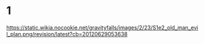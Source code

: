 # 1
https://static.wikia.nocookie.net/gravityfalls/images/2/23/S1e2_old_man_evil_plan.png/revision/latest?cb=20120629053638
